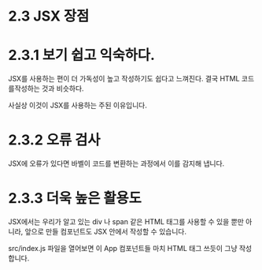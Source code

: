 # 2.3 JSX 장점

# 2.3.1 보기 쉽고 익숙하다.

JSX를 사용하는 편이 더 가독성이 높고 작성하기도 쉽다고 느껴진다. 결국 HTML 코드를작성하는 것과 비슷하다.

사실상 이것이 JSX를 사용하는 주된 이유입니다.

# 2.3.2 오류 검사

JSX에 오류가 있다면 바벨이 코드를 변환하는 과정에서 이를 감지해 냅니다.

# 2.3.3 더욱 높은 활용도

JSX에서는 우리가 알고 있는 div 나 span 같은 HTML 태그를 사용할 수 있을 뿐만 아니라, 앞으로 만들 컴포넌트도 JSX 안에서 작성할 수 있습니다.

src/index.js 파일을 열어보면 이 App 컴포넌트들 마치 HTML 태그 쓰듯이 그냥 작성합니다.

